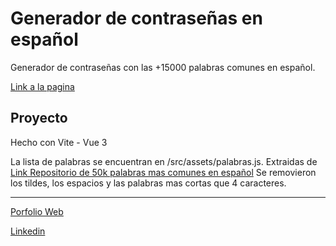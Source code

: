 # Generador de contraseñas en español

Generador de contraseñas con las +15000 palabras comunes en español.

[Link a la pagina](https://ginobartolucci.github.io/generador-contrasenas/ "Link a la pagina")

## Proyecto

Hecho con Vite - Vue 3

La lista de palabras se encuentran en /src/assets/palabras.js.
Extraidas de [Link Repositorio de 50k palabras mas comunes en español](https://github.com/hermitdave/FrequencyWords/blob/master/content/2016/es/es_50k.txt "Link Repositorio de palabras")
Se removieron los tildes, los espacios y las palabras mas cortas que 4 caracteres.

---

[Porfolio Web	](https://ginobartolucci.dev.ar/ "Porfolio Gino")

[Linkedin](https://www.linkedin.com/in/ginobartolucci/ "Linkedin Gino")

